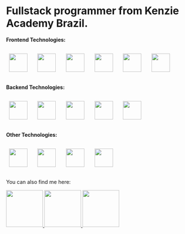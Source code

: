 # Fullstack programmer from Kenzie Academy Brazil.


**Frontend Technologies:**

##

<div display="flex" align-items="space-around"> 
&nbsp;&nbsp;<img width="50" heigth="50" src="https://cdn.jsdelivr.net/gh/devicons/devicon/icons/html5/html5-original.svg" />&nbsp;&nbsp;&nbsp;&nbsp;
&nbsp;&nbsp;<img width="50" heigth="50" src="https://cdn.jsdelivr.net/gh/devicons/devicon/icons/css3/css3-original.svg" />&nbsp;&nbsp;&nbsp;&nbsp;
&nbsp;&nbsp;<img width="50" heigth="50" src="https://cdn.jsdelivr.net/gh/devicons/devicon/icons/javascript/javascript-original.svg" />&nbsp;&nbsp;&nbsp;&nbsp;
&nbsp;&nbsp;<img width="50" heigth="50" src="https://cdn.jsdelivr.net/gh/devicons/devicon/icons/react/react-original.svg" />&nbsp;&nbsp;&nbsp;&nbsp;
&nbsp;&nbsp;<img width="50" heigth="50" src="https://cdn.jsdelivr.net/gh/devicons/devicon/icons/typescript/typescript-original.svg" />&nbsp;&nbsp;&nbsp;&nbsp;
&nbsp;&nbsp;<img width="50" heigth="50" src="https://cdn.jsdelivr.net/gh/devicons/devicon/icons/nextjs/nextjs-original.svg" />&nbsp;&nbsp;&nbsp;&nbsp;
</div>

##

**Backend Technologies:**

##

<div display="flex" align-items="space-around"> 
  &nbsp;&nbsp;<img width="50" heigth="50" src="https://cdn.jsdelivr.net/gh/devicons/devicon/icons/nodejs/nodejs-original.svg" />&nbsp;&nbsp;&nbsp;&nbsp;  
  &nbsp;&nbsp;<img width="50" heigth="50" src="https://cdn.jsdelivr.net/gh/devicons/devicon/icons/nestjs/nestjs-plain.svg" />&nbsp;&nbsp;&nbsp;&nbsp;
  &nbsp;&nbsp;<img width="50" heigth="50" src="https://cdn.jsdelivr.net/gh/devicons/devicon/icons/express/express-original.svg" />&nbsp;&nbsp;&nbsp;&nbsp;
  &nbsp;&nbsp;<img width="50" heigth="50" src="https://cdn.jsdelivr.net/gh/devicons/devicon/icons/python/python-original.svg" />&nbsp;&nbsp;&nbsp;&nbsp;
  &nbsp;&nbsp;<img width="50" heigth="50" src="https://cdn.jsdelivr.net/gh/devicons/devicon/icons/django/django-plain.svg" />&nbsp;&nbsp;&nbsp;&nbsp;    
</div>

##

**Other Technologies:**

##

<div display="flex" align-items="space-around"> 
  &nbsp;&nbsp;<img width="50" heigth="50" src="https://cdn.jsdelivr.net/gh/devicons/devicon/icons/github/github-original.svg" />&nbsp;&nbsp;&nbsp;&nbsp;  
  &nbsp;&nbsp;<img width="50" heigth="50" src="https://cdn.jsdelivr.net/gh/devicons/devicon/icons/gitlab/gitlab-original.svg" />&nbsp;&nbsp;&nbsp;&nbsp;
  &nbsp;&nbsp;<img width="50" heigth="50" src="https://cdn.jsdelivr.net/gh/devicons/devicon/icons/postgresql/postgresql-original.svg" />&nbsp;&nbsp;&nbsp;&nbsp;
  &nbsp;&nbsp;<img width="50" heigth="50" src="https://cdn.jsdelivr.net/gh/devicons/devicon/icons/jira/jira-original.svg" />&nbsp;&nbsp;&nbsp;&nbsp;
</div>

##

You can also find me here:

<div display="flex" flex-direction="row"> 
<a href="https://linktr.ee/mateusjf"> <img width="100" heigth="100" src="https://img.shields.io/badge/linktree-1de9b6?style=for-the-badge&logo=linktree&logoColor=white"> </a>
<a href="https://www.linkedin.com/in/mateus-joao-feldhaus/"> <img width="100" heigth="100" src="https://img.shields.io/badge/linkedin-%230077B5.svg?style=for-the-badge&logo=linkedin&logoColor=white"> </a>  
<a href="https://instagram.com/mateusjf91?igshid=ZDdkNTZiNTM="> <img width="100" heigth="100" src="https://img.shields.io/badge/Instagram-%23E4405F.svg?style=for-the-badge&logo=Instagram&logoColor=white"> </a>
</div>

          
          
          
          
          
          

<!--
**mateusjfeldhaus/mateusjfeldhaus** is a ✨ _special_ ✨ repository because its `README.md` (this file) appears on your GitHub profile.

Here are some ideas to get you started:

- 🔭 I’m currently working on ...
- 🌱 I’m currently learning ...
- 👯 I’m looking to collaborate on ...
- 🤔 I’m looking for help with ...
- 💬 Ask me about ...
- 📫 How to reach me: ...
- 😄 Pronouns: ...
- ⚡ Fun fact: ...
-->
